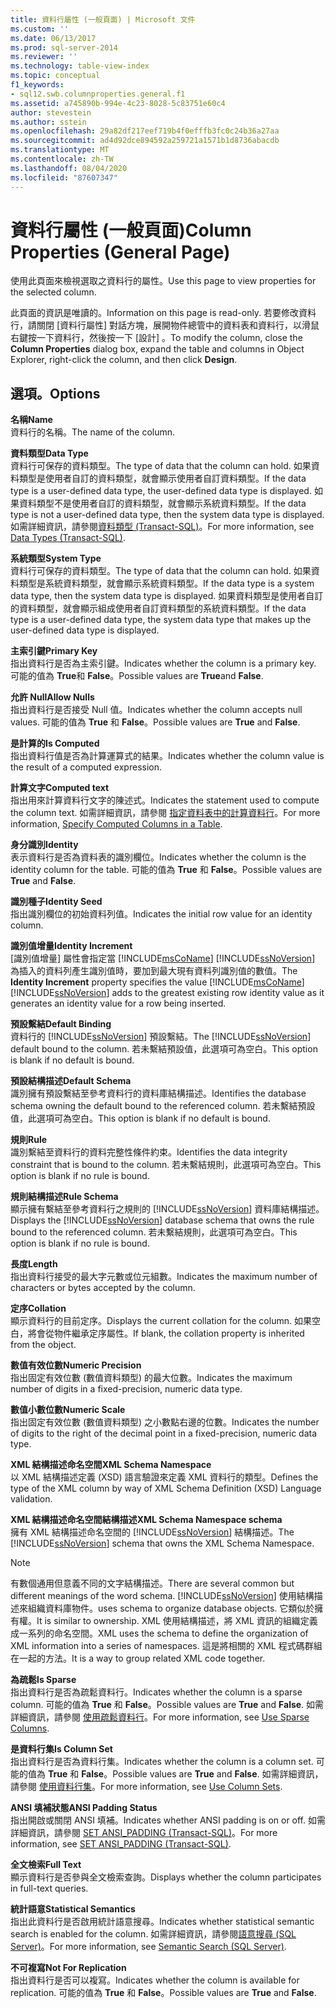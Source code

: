 ```yaml
---
title: 資料行屬性 (一般頁面) | Microsoft 文件
ms.custom: ''
ms.date: 06/13/2017
ms.prod: sql-server-2014
ms.reviewer: ''
ms.technology: table-view-index
ms.topic: conceptual
f1_keywords:
- sql12.swb.columnproperties.general.f1
ms.assetid: a745890b-994e-4c23-8028-5c83751e60c4
author: stevestein
ms.author: sstein
ms.openlocfilehash: 29a82df217eef719b4f0efffb3fc0c24b36a27aa
ms.sourcegitcommit: ad4d92dce894592a259721a1571b1d8736abacdb
ms.translationtype: MT
ms.contentlocale: zh-TW
ms.lasthandoff: 08/04/2020
ms.locfileid: "87607347"
---
```

# <a name="column-properties-general-page"></a><span data-ttu-id="2379a-102">資料行屬性 (一般頁面)</span><span class="sxs-lookup"><span data-stu-id="2379a-102">Column Properties (General Page)</span></span>
  <span data-ttu-id="2379a-103">使用此頁面來檢視選取之資料行的屬性。</span><span class="sxs-lookup"><span data-stu-id="2379a-103">Use this page to view properties for the selected column.</span></span>  
  
 <span data-ttu-id="2379a-104">此頁面的資訊是唯讀的。</span><span class="sxs-lookup"><span data-stu-id="2379a-104">Information on this page is read-only.</span></span> <span data-ttu-id="2379a-105">若要修改資料行，請關閉 [資料行屬性]  對話方塊，展開物件總管中的資料表和資料行，以滑鼠右鍵按一下資料行，然後按一下 [設計]  。</span><span class="sxs-lookup"><span data-stu-id="2379a-105">To modify the column, close the **Column Properties** dialog box, expand the table and columns in Object Explorer, right-click the column, and then click **Design**.</span></span>  
  
## <a name="options"></a><span data-ttu-id="2379a-106">選項。</span><span class="sxs-lookup"><span data-stu-id="2379a-106">Options</span></span>  
 <span data-ttu-id="2379a-107">**名稱**</span><span class="sxs-lookup"><span data-stu-id="2379a-107">**Name**</span></span>  
 <span data-ttu-id="2379a-108">資料行的名稱。</span><span class="sxs-lookup"><span data-stu-id="2379a-108">The name of the column.</span></span>  
  
 <span data-ttu-id="2379a-109">**資料類型**</span><span class="sxs-lookup"><span data-stu-id="2379a-109">**Data Type**</span></span>  
 <span data-ttu-id="2379a-110">資料行可保存的資料類型。</span><span class="sxs-lookup"><span data-stu-id="2379a-110">The type of data that the column can hold.</span></span> <span data-ttu-id="2379a-111">如果資料類型是使用者自訂的資料類型，就會顯示使用者自訂資料類型。</span><span class="sxs-lookup"><span data-stu-id="2379a-111">If the data type is a user-defined data type, the user-defined data type is displayed.</span></span> <span data-ttu-id="2379a-112">如果資料類型不是使用者自訂的資料類型，就會顯示系統資料類型。</span><span class="sxs-lookup"><span data-stu-id="2379a-112">If the data type is not a user-defined data type, then the system data type is displayed.</span></span> <span data-ttu-id="2379a-113">如需詳細資訊，請參閱[資料類型 &#40;Transact-SQL&#41;](/sql/t-sql/data-types/data-types-transact-sql)。</span><span class="sxs-lookup"><span data-stu-id="2379a-113">For more information, see [Data Types &#40;Transact-SQL&#41;](/sql/t-sql/data-types/data-types-transact-sql).</span></span>  
  
 <span data-ttu-id="2379a-114">**系統類型**</span><span class="sxs-lookup"><span data-stu-id="2379a-114">**System Type**</span></span>  
 <span data-ttu-id="2379a-115">資料行可保存的資料類型。</span><span class="sxs-lookup"><span data-stu-id="2379a-115">The type of data that the column can hold.</span></span> <span data-ttu-id="2379a-116">如果資料類型是系統資料類型，就會顯示系統資料類型。</span><span class="sxs-lookup"><span data-stu-id="2379a-116">If the data type is a system data type, then the system data type is displayed.</span></span> <span data-ttu-id="2379a-117">如果資料類型是使用者自訂的資料類型，就會顯示組成使用者自訂資料類型的系統資料類型。</span><span class="sxs-lookup"><span data-stu-id="2379a-117">If the data type is a user-defined data type, the system data type that makes up the user-defined data type is displayed.</span></span>  
  
 <span data-ttu-id="2379a-118">**主索引鍵**</span><span class="sxs-lookup"><span data-stu-id="2379a-118">**Primary Key**</span></span>  
 <span data-ttu-id="2379a-119">指出資料行是否為主索引鍵。</span><span class="sxs-lookup"><span data-stu-id="2379a-119">Indicates whether the column is a primary key.</span></span> <span data-ttu-id="2379a-120">可能的值為 **True**和 **False**。</span><span class="sxs-lookup"><span data-stu-id="2379a-120">Possible values are **True**and **False**.</span></span>  
  
 <span data-ttu-id="2379a-121">**允許 Null**</span><span class="sxs-lookup"><span data-stu-id="2379a-121">**Allow Nulls**</span></span>  
 <span data-ttu-id="2379a-122">指出資料行是否接受 Null 值。</span><span class="sxs-lookup"><span data-stu-id="2379a-122">Indicates whether the column accepts null values.</span></span> <span data-ttu-id="2379a-123">可能的值為 **True** 和 **False**。</span><span class="sxs-lookup"><span data-stu-id="2379a-123">Possible values are **True** and **False**.</span></span>  
  
 <span data-ttu-id="2379a-124">**是計算的**</span><span class="sxs-lookup"><span data-stu-id="2379a-124">**Is Computed**</span></span>  
 <span data-ttu-id="2379a-125">指出資料行值是否為計算運算式的結果。</span><span class="sxs-lookup"><span data-stu-id="2379a-125">Indicates whether the column value is the result of a computed expression.</span></span>  
  
 <span data-ttu-id="2379a-126">**計算文字**</span><span class="sxs-lookup"><span data-stu-id="2379a-126">**Computed text**</span></span>  
 <span data-ttu-id="2379a-127">指出用來計算資料行文字的陳述式。</span><span class="sxs-lookup"><span data-stu-id="2379a-127">Indicates the statement used to compute the column text.</span></span> <span data-ttu-id="2379a-128">如需詳細資訊，請參閱 [指定資料表中的計算資料行](specify-computed-columns-in-a-table.md)。</span><span class="sxs-lookup"><span data-stu-id="2379a-128">For more information, [Specify Computed Columns in a Table](specify-computed-columns-in-a-table.md).</span></span>  
  
 <span data-ttu-id="2379a-129">**身分識別**</span><span class="sxs-lookup"><span data-stu-id="2379a-129">**Identity**</span></span>  
 <span data-ttu-id="2379a-130">表示資料行是否為資料表的識別欄位。</span><span class="sxs-lookup"><span data-stu-id="2379a-130">Indicates whether the column is the identity column for the table.</span></span> <span data-ttu-id="2379a-131">可能的值為 **True** 和 **False**。</span><span class="sxs-lookup"><span data-stu-id="2379a-131">Possible values are **True** and **False**.</span></span>  
  
 <span data-ttu-id="2379a-132">**識別種子**</span><span class="sxs-lookup"><span data-stu-id="2379a-132">**Identity Seed**</span></span>  
 <span data-ttu-id="2379a-133">指出識別欄位的初始資料列值。</span><span class="sxs-lookup"><span data-stu-id="2379a-133">Indicates the initial row value for an identity column.</span></span>  
  
 <span data-ttu-id="2379a-134">**識別值增量**</span><span class="sxs-lookup"><span data-stu-id="2379a-134">**Identity Increment**</span></span>  
 <span data-ttu-id="2379a-135">[識別值增量]  屬性會指定當 [!INCLUDE[msCoName](../../includes/msconame-md.md)] [!INCLUDE[ssNoVersion](../../includes/ssnoversion-md.md)] 為插入的資料列產生識別值時，要加到最大現有資料列識別值的數值。</span><span class="sxs-lookup"><span data-stu-id="2379a-135">The **Identity Increment** property specifies the value [!INCLUDE[msCoName](../../includes/msconame-md.md)] [!INCLUDE[ssNoVersion](../../includes/ssnoversion-md.md)] adds to the greatest existing row identity value as it generates an identity value for a row being inserted.</span></span>  
  
 <span data-ttu-id="2379a-136">**預設繫結**</span><span class="sxs-lookup"><span data-stu-id="2379a-136">**Default Binding**</span></span>  
 <span data-ttu-id="2379a-137">資料行的 [!INCLUDE[ssNoVersion](../../includes/ssnoversion-md.md)] 預設繫結。</span><span class="sxs-lookup"><span data-stu-id="2379a-137">The [!INCLUDE[ssNoVersion](../../includes/ssnoversion-md.md)] default bound to the column.</span></span> <span data-ttu-id="2379a-138">若未繫結預設值，此選項可為空白。</span><span class="sxs-lookup"><span data-stu-id="2379a-138">This option is blank if no default is bound.</span></span>  
  
 <span data-ttu-id="2379a-139">**預設結構描述**</span><span class="sxs-lookup"><span data-stu-id="2379a-139">**Default Schema**</span></span>  
 <span data-ttu-id="2379a-140">識別擁有預設繫結至參考資料行的資料庫結構描述。</span><span class="sxs-lookup"><span data-stu-id="2379a-140">Identifies the database schema owning the default bound to the referenced column.</span></span> <span data-ttu-id="2379a-141">若未繫結預設值，此選項可為空白。</span><span class="sxs-lookup"><span data-stu-id="2379a-141">This option is blank if no default is bound.</span></span>  
  
 <span data-ttu-id="2379a-142">**規則**</span><span class="sxs-lookup"><span data-stu-id="2379a-142">**Rule**</span></span>  
 <span data-ttu-id="2379a-143">識別繫結至資料行的資料完整性條件約束。</span><span class="sxs-lookup"><span data-stu-id="2379a-143">Identifies the data integrity constraint that is bound to the column.</span></span> <span data-ttu-id="2379a-144">若未繫結規則，此選項可為空白。</span><span class="sxs-lookup"><span data-stu-id="2379a-144">This option is blank if no rule is bound.</span></span>  
  
 <span data-ttu-id="2379a-145">**規則結構描述**</span><span class="sxs-lookup"><span data-stu-id="2379a-145">**Rule Schema**</span></span>  
 <span data-ttu-id="2379a-146">顯示擁有繫結至參考資料行之規則的 [!INCLUDE[ssNoVersion](../../includes/ssnoversion-md.md)] 資料庫結構描述。</span><span class="sxs-lookup"><span data-stu-id="2379a-146">Displays the [!INCLUDE[ssNoVersion](../../includes/ssnoversion-md.md)] database schema that owns the rule bound to the referenced column.</span></span> <span data-ttu-id="2379a-147">若未繫結規則，此選項可為空白。</span><span class="sxs-lookup"><span data-stu-id="2379a-147">This option is blank if no rule is bound.</span></span>  
  
 <span data-ttu-id="2379a-148">**長度**</span><span class="sxs-lookup"><span data-stu-id="2379a-148">**Length**</span></span>  
 <span data-ttu-id="2379a-149">指出資料行接受的最大字元數或位元組數。</span><span class="sxs-lookup"><span data-stu-id="2379a-149">Indicates the maximum number of characters or bytes accepted by the column.</span></span>  
  
 <span data-ttu-id="2379a-150">**定序**</span><span class="sxs-lookup"><span data-stu-id="2379a-150">**Collation**</span></span>  
 <span data-ttu-id="2379a-151">顯示資料行的目前定序。</span><span class="sxs-lookup"><span data-stu-id="2379a-151">Displays the current collation for the column.</span></span> <span data-ttu-id="2379a-152">如果空白，將會從物件繼承定序屬性。</span><span class="sxs-lookup"><span data-stu-id="2379a-152">If blank, the collation property is inherited from the object.</span></span>  
  
 <span data-ttu-id="2379a-153">**數值有效位數**</span><span class="sxs-lookup"><span data-stu-id="2379a-153">**Numeric Precision**</span></span>  
 <span data-ttu-id="2379a-154">指出固定有效位數 (數值資料類型) 的最大位數。</span><span class="sxs-lookup"><span data-stu-id="2379a-154">Indicates the maximum number of digits in a fixed-precision, numeric data type.</span></span>  
  
 <span data-ttu-id="2379a-155">**數值小數位數**</span><span class="sxs-lookup"><span data-stu-id="2379a-155">**Numeric Scale**</span></span>  
 <span data-ttu-id="2379a-156">指出固定有效位數 (數值資料類型) 之小數點右邊的位數。</span><span class="sxs-lookup"><span data-stu-id="2379a-156">Indicates the number of digits to the right of the decimal point in a fixed-precision, numeric data type.</span></span>  
  
 <span data-ttu-id="2379a-157">**XML 結構描述命名空間**</span><span class="sxs-lookup"><span data-stu-id="2379a-157">**XML Schema Namespace**</span></span>  
 <span data-ttu-id="2379a-158">以 XML 結構描述定義 (XSD) 語言驗證來定義 XML 資料行的類型。</span><span class="sxs-lookup"><span data-stu-id="2379a-158">Defines the type of the XML column by way of XML Schema Definition (XSD) Language validation.</span></span>  
  
 <span data-ttu-id="2379a-159">**XML 結構描述命名空間結構描述**</span><span class="sxs-lookup"><span data-stu-id="2379a-159">**XML Schema Namespace schema**</span></span>  
 <span data-ttu-id="2379a-160">擁有 XML 結構描述命名空間的 [!INCLUDE[ssNoVersion](../../includes/ssnoversion-md.md)] 結構描述。</span><span class="sxs-lookup"><span data-stu-id="2379a-160">The [!INCLUDE[ssNoVersion](../../includes/ssnoversion-md.md)] schema that owns the XML Schema Namespace.</span></span>  
  
> [!NOTE]  
>  <span data-ttu-id="2379a-161">有數個通用但意義不同的文字結構描述。</span><span class="sxs-lookup"><span data-stu-id="2379a-161">There are several common but different meanings of the word schema.</span></span> [!INCLUDE[ssNoVersion](../../includes/ssnoversion-md.md)] <span data-ttu-id="2379a-162">使用結構描述來組織資料庫物件。</span><span class="sxs-lookup"><span data-stu-id="2379a-162">uses schema to organize database objects.</span></span> <span data-ttu-id="2379a-163">它類似於擁有權。</span><span class="sxs-lookup"><span data-stu-id="2379a-163">It is similar to ownership.</span></span> <span data-ttu-id="2379a-164">XML 使用結構描述，將 XML 資訊的組織定義成一系列的命名空間。</span><span class="sxs-lookup"><span data-stu-id="2379a-164">XML uses the schema to define the organization of XML information into a series of namespaces.</span></span> <span data-ttu-id="2379a-165">這是將相關的 XML 程式碼群組在一起的方法。</span><span class="sxs-lookup"><span data-stu-id="2379a-165">It is a way to group related XML code together.</span></span>  
  
 <span data-ttu-id="2379a-166">**為疏鬆**</span><span class="sxs-lookup"><span data-stu-id="2379a-166">**Is Sparse**</span></span>  
 <span data-ttu-id="2379a-167">指出資料行是否為疏鬆資料行。</span><span class="sxs-lookup"><span data-stu-id="2379a-167">Indicates whether the column is a sparse column.</span></span> <span data-ttu-id="2379a-168">可能的值為 **True** 和 **False**。</span><span class="sxs-lookup"><span data-stu-id="2379a-168">Possible values are **True** and **False**.</span></span> <span data-ttu-id="2379a-169">如需詳細資訊，請參閱 [使用疏鬆資料行](use-sparse-columns.md)。</span><span class="sxs-lookup"><span data-stu-id="2379a-169">For more information, see [Use Sparse Columns](use-sparse-columns.md).</span></span>  
  
 <span data-ttu-id="2379a-170">**是資料行集**</span><span class="sxs-lookup"><span data-stu-id="2379a-170">**Is Column Set**</span></span>  
 <span data-ttu-id="2379a-171">指出資料行是否為資料行集。</span><span class="sxs-lookup"><span data-stu-id="2379a-171">Indicates whether the column is a column set.</span></span> <span data-ttu-id="2379a-172">可能的值為 **True** 和 **False**。</span><span class="sxs-lookup"><span data-stu-id="2379a-172">Possible values are **True** and **False**.</span></span> <span data-ttu-id="2379a-173">如需詳細資訊，請參閱 [使用資料行集](use-column-sets.md)。</span><span class="sxs-lookup"><span data-stu-id="2379a-173">For more information, see [Use Column Sets](use-column-sets.md).</span></span>  
  
 <span data-ttu-id="2379a-174">**ANSI 填補狀態**</span><span class="sxs-lookup"><span data-stu-id="2379a-174">**ANSI Padding Status**</span></span>  
 <span data-ttu-id="2379a-175">指出開啟或關閉 ANSI 填補。</span><span class="sxs-lookup"><span data-stu-id="2379a-175">Indicates whether ANSI padding is on or off.</span></span> <span data-ttu-id="2379a-176">如需詳細資訊，請參閱 [SET ANSI_PADDING &#40;Transact-SQL&#41;](/sql/t-sql/statements/set-ansi-padding-transact-sql)。</span><span class="sxs-lookup"><span data-stu-id="2379a-176">For more information, see [SET ANSI_PADDING &#40;Transact-SQL&#41;](/sql/t-sql/statements/set-ansi-padding-transact-sql).</span></span>  
  
 <span data-ttu-id="2379a-177">**全文檢索**</span><span class="sxs-lookup"><span data-stu-id="2379a-177">**Full Text**</span></span>  
 <span data-ttu-id="2379a-178">顯示資料行是否參與全文檢索查詢。</span><span class="sxs-lookup"><span data-stu-id="2379a-178">Displays whether the column participates in full-text queries.</span></span>  
  
 <span data-ttu-id="2379a-179">**統計語意**</span><span class="sxs-lookup"><span data-stu-id="2379a-179">**Statistical Semantics**</span></span>  
 <span data-ttu-id="2379a-180">指出此資料行是否啟用統計語意搜尋。</span><span class="sxs-lookup"><span data-stu-id="2379a-180">Indicates whether statistical semantic search is enabled for the column.</span></span> <span data-ttu-id="2379a-181">如需詳細資訊，請參閱[語意搜尋 &#40;SQL Server&#41;](../search/semantic-search-sql-server.md)。</span><span class="sxs-lookup"><span data-stu-id="2379a-181">For more information, see [Semantic Search &#40;SQL Server&#41;](../search/semantic-search-sql-server.md).</span></span>  
  
 <span data-ttu-id="2379a-182">**不可複寫**</span><span class="sxs-lookup"><span data-stu-id="2379a-182">**Not For Replication**</span></span>  
 <span data-ttu-id="2379a-183">指出資料行是否可以複寫。</span><span class="sxs-lookup"><span data-stu-id="2379a-183">Indicates whether the column is available for replication.</span></span> <span data-ttu-id="2379a-184">可能的值為 **True** 和 **False**。</span><span class="sxs-lookup"><span data-stu-id="2379a-184">Possible values are **True** and **False**.</span></span>  
  
  
